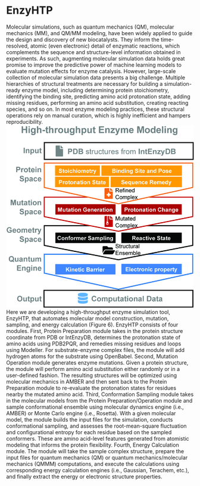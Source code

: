# EnzyHTP
Molecular simulations, such as quantum mechanics (QM), molecular mechanics (MM), and QM/MM modeling, have been widely applied to guide the design and discovery of new biocatalysts. They inform the time-resolved, atomic (even electronic) detail of enzymatic reactions, which complements the sequence and structure-level information obtained in experiments. As such, augmenting molecular simulation data holds great promise to improve the predictive power of machine learning models to evaluate mutation effects for enzyme catalysis. However, large-scale collection of molecular simulation data presents a big challenge. Multiple hierarchies of structural treatments are necessary for building a simulation-ready enzyme model, including determining protein stoichiometry, identifying the binding site, predicting amino acid protonation state, adding missing residues, performing an amino acid substitution, creating reacting species, and so on. In most enzyme modeling practices, these structural operations rely on manual curation, which is highly inefficient and hampers reproducibility. 
![](EnzyHTP.tif)
Here we are developing a high-throughput enzyme simulation tool, EnzyHTP, that automates molecular model construction, mutation, sampling, and energy calculation (Figure 6). EnzyHTP consists of four modules. First, Protein Preparation module takes in the protein structure coordinate from PDB or IntEnzyDB, determines the protonation state of amino acids using PDB2PQR, and remedies missing residues and loops using Modeller. For substrate-enzyme complex files, the module will add hydrogen atoms for the substrate using OpenBabel. 
Second, Mutation Operation module generates enzyme mutations. Given a protein structure, the module will perform amino acid substitution either randomly or in a user-defined fashion. The resulting structures will be optimized using molecular mechanics in AMBER and then sent back to the Protein Preparation module to re-evaluate the protonation states for residues nearby the mutated amino acid. 
Third, Conformation Sampling module takes in the molecular models from the Protein Preparation/Operation module and sample conformational ensemble using molecular dynamics engine (i.e., AMBER) or Monte Carlo engine (i.e., Rosetta). With a given molecular model, the module builds the input files for the simulation, conducts conformational sampling, and assesses the root-mean-square fluctuation and configurational entropy for each residue based on the sampled conformers. These are amino acid-level features generated from atomistic modeling that informs the protein flexibility. 
Fourth, Energy Calculation module. The module will take the sample complex structure, prepare the input files for quantum mechanics (QM) or quantum mechanics/molecular mechanics (QMMM) computations, and execute the calculations using corresponding energy calculation engines (i.e., Gaussian, Terachem, etc.), and finally extract the energy or electronic structure properties. 

